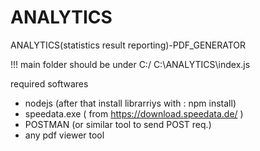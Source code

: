 # ANALYTICS
ANALYTICS(statistics result reporting)-PDF_GENERATOR

!!! main folder should be under C:/
C:\ANALYTICS\index.js

required softwares
- nodejs (after that install librarriys with :   npm install)
- speedata.exe ( from https://download.speedata.de/ )
- POSTMAN (or similar tool to send POST req.)
- any pdf viewer tool

  
